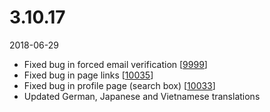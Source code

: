 # 3.10.17

2018-06-29

- Fixed bug in forced email verification [[9999](https://chevereto.com/community/threads/9999/)]
- Fixed bug in page links [[10035](https://chevereto.com/community/threads/10035/)]
- Fixed bug in profile page (search box) [[10033](https://chevereto.com/community/threads/10033/)]
- Updated German, Japanese and Vietnamese translations
